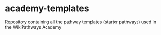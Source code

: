 # academy-templates
Repository containing all the pathway templates (starter pathways) used in the WikiPathways Academy
